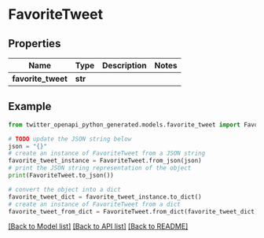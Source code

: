 # FavoriteTweet


## Properties

Name | Type | Description | Notes
------------ | ------------- | ------------- | -------------
**favorite_tweet** | **str** |  | 

## Example

```python
from twitter_openapi_python_generated.models.favorite_tweet import FavoriteTweet

# TODO update the JSON string below
json = "{}"
# create an instance of FavoriteTweet from a JSON string
favorite_tweet_instance = FavoriteTweet.from_json(json)
# print the JSON string representation of the object
print(FavoriteTweet.to_json())

# convert the object into a dict
favorite_tweet_dict = favorite_tweet_instance.to_dict()
# create an instance of FavoriteTweet from a dict
favorite_tweet_from_dict = FavoriteTweet.from_dict(favorite_tweet_dict)
```
[[Back to Model list]](../README.md#documentation-for-models) [[Back to API list]](../README.md#documentation-for-api-endpoints) [[Back to README]](../README.md)


